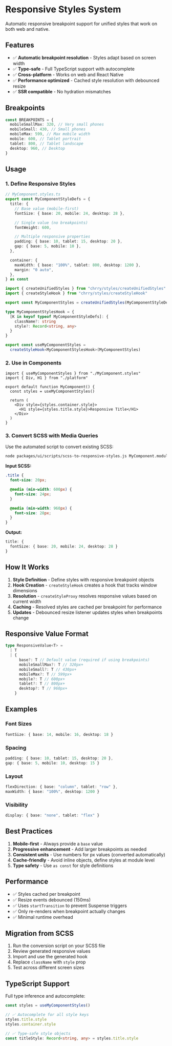 # Responsive Styles System

Automatic responsive breakpoint support for unified styles that work on both web and native.

## Features

- ✅ **Automatic breakpoint resolution** - Styles adapt based on screen width
- ✅ **Type-safe** - Full TypeScript support with autocomplete
- ✅ **Cross-platform** - Works on web and React Native
- ✅ **Performance optimized** - Cached style resolution with debounced resize
- ✅ **SSR compatible** - No hydration mismatches

## Breakpoints

```typescript
const BREAKPOINTS = {
  mobileSmallMax: 320, // Very small phones
  mobileSmall: 430, // Small phones
  mobileMax: 599, // Max mobile width
  mobile: 600, // Tablet portrait
  tablet: 800, // Tablet landscape
  desktop: 960, // Desktop
}
```

## Usage

### 1. Define Responsive Styles

```typescript
// MyComponent.styles.ts
export const MyComponentStyleDefs = {
  title: {
    // Base value (mobile-first)
    fontSize: { base: 20, mobile: 24, desktop: 28 },

    // Single value (no breakpoints)
    fontWeight: 600,

    // Multiple responsive properties
    padding: { base: 10, tablet: 15, desktop: 20 },
    gap: { base: 5, mobile: 10 },
  },

  container: {
    maxWidth: { base: "100%", tablet: 800, desktop: 1200 },
    margin: "0 auto",
  },
} as const

import { createUnifiedStyles } from "chrry/styles/createUnifiedStyles"
import { createStyleHook } from "chrry/styles/createStyleHook"

export const MyComponentStyles = createUnifiedStyles(MyComponentStyleDefs)

type MyComponentStylesHook = {
  [K in keyof typeof MyComponentStyleDefs]: {
    className?: string
    style?: Record<string, any>
  }
}

export const useMyComponentStyles =
  createStyleHook<MyComponentStylesHook>(MyComponentStyles)
```

### 2. Use in Components

```tsx
import { useMyComponentStyles } from "./MyComponent.styles"
import { Div, H1 } from "./platform"

export default function MyComponent() {
  const styles = useMyComponentStyles()

  return (
    <Div style={styles.container.style}>
      <H1 style={styles.title.style}>Responsive Title</H1>
    </Div>
  )
}
```

### 3. Convert SCSS with Media Queries

Use the automated script to convert existing SCSS:

```bash
node packages/ui/scripts/scss-to-responsive-styles.js MyComponent.module.scss
```

**Input SCSS:**

```scss
.title {
  font-size: 20px;

  @media (min-width: 600px) {
    font-size: 24px;
  }

  @media (min-width: 960px) {
    font-size: 28px;
  }
}
```

**Output:**

```typescript
title: {
  fontSize: { base: 20, mobile: 24, desktop: 28 }
}
```

## How It Works

1. **Style Definition** - Define styles with responsive breakpoint objects
2. **Hook Creation** - `createStyleHook` creates a hook that tracks window dimensions
3. **Resolution** - `createStyleProxy` resolves responsive values based on current width
4. **Caching** - Resolved styles are cached per breakpoint for performance
5. **Updates** - Debounced resize listener updates styles when breakpoints change

## Responsive Value Format

```typescript
type ResponsiveValue<T> =
  | T
  | {
      base?: T // Default value (required if using breakpoints)
      mobileSmallMax?: T // 320px+
      mobileSmall?: T // 430px+
      mobileMax?: T // 599px+
      mobile?: T // 600px+
      tablet?: T // 800px+
      desktop?: T // 960px+
    }
```

## Examples

### Font Sizes

```typescript
fontSize: { base: 14, mobile: 16, desktop: 18 }
```

### Spacing

```typescript
padding: { base: 10, tablet: 15, desktop: 20 },
gap: { base: 5, mobile: 10, desktop: 15 }
```

### Layout

```typescript
flexDirection: { base: "column", tablet: "row" },
maxWidth: { base: "100%", desktop: 1200 }
```

### Visibility

```typescript
display: { base: "none", tablet: "flex" }
```

## Best Practices

1. **Mobile-first** - Always provide a `base` value
2. **Progressive enhancement** - Add larger breakpoints as needed
3. **Consistent units** - Use numbers for px values (converted automatically)
4. **Cache-friendly** - Avoid inline objects, define styles at module level
5. **Type safety** - Use `as const` for style definitions

## Performance

- ✅ Styles cached per breakpoint
- ✅ Resize events debounced (150ms)
- ✅ Uses `startTransition` to prevent Suspense triggers
- ✅ Only re-renders when breakpoint actually changes
- ✅ Minimal runtime overhead

## Migration from SCSS

1. Run the conversion script on your SCSS file
2. Review generated responsive values
3. Import and use the generated hook
4. Replace `className` with `style` prop
5. Test across different screen sizes

## TypeScript Support

Full type inference and autocomplete:

```typescript
const styles = useMyComponentStyles()

// ✅ Autocomplete for all style keys
styles.title.style
styles.container.style

// ✅ Type-safe style objects
const titleStyle: Record<string, any> = styles.title.style
```
